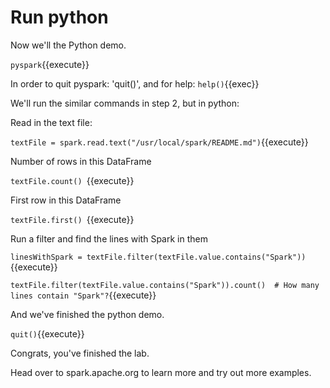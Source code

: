 # Run python
Now we'll the Python demo.

`pyspark`{{execute}}

In order to quit pyspark: 'quit()', and for help: `help()`{{exec}}

We'll run the similar commands in step 2, but in python:

Read in the text file:

`textFile = spark.read.text("/usr/local/spark/README.md")`{{execute}}

 Number of rows in this DataFrame

`textFile.count() `{{execute}}

First row in this DataFrame

`textFile.first() `{{execute}}

Run a filter and find the lines with Spark in them

`linesWithSpark = textFile.filter(textFile.value.contains("Spark"))`{{execute}}

`textFile.filter(textFile.value.contains("Spark")).count()  # How many lines contain "Spark"?`{{execute}}

And we've finished the python demo.

`quit()`{{execute}}

Congrats, you've finished the lab.

Head over to spark.apache.org to learn more and try out more examples. 